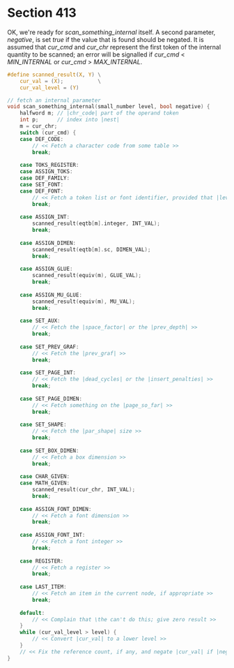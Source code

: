 # Section 413

OK, we're ready for *scan_something_internal* itself.
A second parameter, *negative*, is set *true* if the value that is found should be negated.
It is assumed that *cur_cmd* and *cur_chr* represent the first token of the internal quantity to be scanned; an error will be signalled if *cur_cmd* $<$ *MIN_INTERNAL* or *cur_cmd* $>$ *MAX_INTERNAL*.

```c include/parser.h
#define scanned_result(X, Y) \
    cur_val = (X);           \
    cur_val_level = (Y)
```

```c parser/subroutines.c
// fetch an internal parameter
void scan_something_internal(small_number level, bool negative) {
    halfword m; // |chr_code| part of the operand token
    int p;      // index into |nest|
    m = cur_chr;
    switch (cur_cmd) {
    case DEF_CODE:
        // << Fetch a character code from some table >>
        break;
    
    case TOKS_REGISTER:
    case ASSIGN_TOKS:
    case DEF_FAMILY:
    case SET_FONT:
    case DEF_FONT:
        // << Fetch a token list or font identifier, provided that |level = TOK_VAL| >>
        break;
    
    case ASSIGN_INT:
        scanned_result(eqtb[m].integer, INT_VAL);
        break;
    
    case ASSIGN_DIMEN:
        scanned_result(eqtb[m].sc, DIMEN_VAL);
        break;
    
    case ASSIGN_GLUE:
        scanned_result(equiv(m), GLUE_VAL);
        break;
    
    case ASSIGN_MU_GLUE:
        scanned_result(equiv(m), MU_VAL);
        break;
    
    case SET_AUX:
        // << Fetch the |space_factor| or the |prev_depth| >>
        break;
    
    case SET_PREV_GRAF:
        // << Fetch the |prev_graf| >>
        break;
    
    case SET_PAGE_INT:
        // << Fetch the |dead_cycles| or the |insert_penalties| >>
        break;
    
    case SET_PAGE_DIMEN:
        // << Fetch something on the |page_so_far| >>
        break;
    
    case SET_SHAPE:
        // << Fetch the |par_shape| size >>
        break;
    
    case SET_BOX_DIMEN:
        // << Fetch a box dimension >>
        break;
    
    case CHAR_GIVEN:
    case MATH_GIVEN:
        scanned_result(cur_chr, INT_VAL);
        break;
    
    case ASSIGN_FONT_DIMEN:
        // << Fetch a font dimension >>
        break;
    
    case ASSIGN_FONT_INT:
        // << Fetch a font integer >>
        break;
    
    case REGISTER:
        // << Fetch a register >>
        break;
    
    case LAST_ITEM:
        // << Fetch an item in the current node, if appropriate >>
        break;
    
    default:
        // << Complain that \the can't do this; give zero result >>
    }
    while (cur_val_level > level) {
        // << Convert |cur_val| to a lower level >>
    }
    // << Fix the reference count, if any, and negate |cur_val| if |negative| >>
}
```
